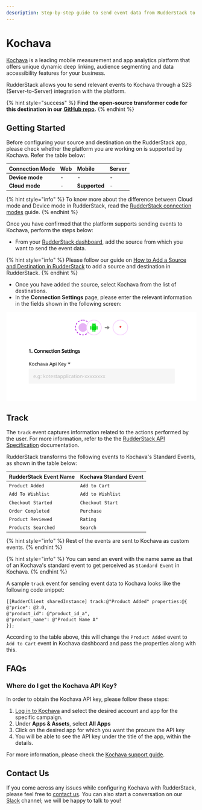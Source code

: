 ```yaml
---
description: Step-by-step guide to send event data from RudderStack to Kochava.
---
```


# Kochava

[Kochava](https://www.kochava.com/) is a leading mobile measurement and app analytics platform that offers unique dynamic deep linking, audience segmenting and data accessibility features for your business.

RudderStack allows you to send relevant events to Kochava through a S2S \(Server-to-Server\) integration with the platform.

{% hint style="success" %}
**Find the open-source transformer code for this destination in our** [**GitHub repo**](https://github.com/rudderlabs/rudder-transformer/tree/master/v0/destinations/kochava)**.**
{% endhint %}

## Getting Started

Before configuring your source and destination on the RudderStack app, please check whether the platform you are working on is supported by Kochava. Refer the table below:

| **Connection Mode** | **Web** | **Mobile** | **Server** |
| :--- | :--- | :--- | :--- |
| **Device mode** | - | - | - |
| **Cloud mode** | - | **Supported** | - |

{% hint style="info" %}
To know more about the difference between Cloud mode and Device mode in RudderStack, read the [RudderStack connection modes](https://docs.rudderstack.com/get-started/rudderstack-connection-modes) guide.
{% endhint %}

Once you have confirmed that the platform supports sending events to Kochava, perform the steps below:

* From your [RudderStack dashboard](https://app.rudderlabs.com/), add the source from which you want to send the event data.

{% hint style="info" %}
Please follow our guide on [How to Add a Source and Destination in RudderStack](https://docs.rudderstack.com/how-to-guides/adding-source-and-destination-rudderstack) to add a source and destination in RudderStack.
{% endhint %}

* Once you have added the source, select Kochava from the list of destinations.
* In the **Connection Settings** page, please enter the relevant information in the fields shown in the following screen:

![Destination Settings for Kochava](../.gitbook/assets/kochava.png)

## Track

The `track` event captures information related to the actions performed by the user. For more information, refer to the the [RudderStack API Specification](https://docs.rudderstack.com/rudderstack-api-spec) documentation.

RudderStack transforms the following events to Kochava's Standard Events, as shown in the table below:

| RudderStack Event Name | Kochava Standard Event |
| :--- | :--- |
| `Product Added` | `Add to Cart` |
| `Add To Wishlist` | `Add to Wishlist` |
| `Checkout Started` | `Checkout Start` |
| `Order Completed` | `Purchase` |
| `Product Reviewed` | `Rating` |
| `Products Searched` | `Search` |

{% hint style="info" %}
Rest of the events are sent to Kochava as custom events.
{% endhint %}

{% hint style="info" %}
You can send an event with the name same as that of an Kochava's standard event to get perceived as `Standard Event` in Kochava.
{% endhint %}

A sample `track` event for sending event data to Kochava looks like the following code snippet:

```text
[[RudderClient sharedInstance] track:@"Product Added" properties:@{
@"price": @2.0, 
@"product_id": @"product_id_a", 
@"product_name": @"Product Name A"
}];
```

According to the table above, this will change the `Product Added` event to `Add to Cart` event in Kochava dashboard and pass the properties along with this.

## FAQs

### Where do I get the Kochava API Key?

In order to obtain the Kochava API key, please follow these steps:

1. [Log in to Kochava](https://go.kochava.com/session) and select the desired account and app for the specific campaign.
2. Under **Apps & Assets**, select **All Apps**
3. Click on the desired app for which you want the procure the API key
4. You will be able to see the API key under the title of the app, within the details.

For more information, please check the [Kochava support guide](https://support.kochava.com/reference-information/locating-an-app-guid/).

## Contact Us

If you come across any issues while configuring Kochava with RudderStack, please feel free to [contact us](mailto:%20docs@rudderstack.com). You can also start a conversation on our [Slack](https://resources.rudderstack.com/join-rudderstack-slack) channel; we will be happy to talk to you!

